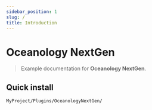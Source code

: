 ```yaml
---
sidebar_position: 1
slug: /
title: Introduction
---
```


# Oceanology NextGen

> Example documentation for **Oceanology NextGen**.

## Quick install

```bash
MyProject/Plugins/OceanologyNextGen/
```
